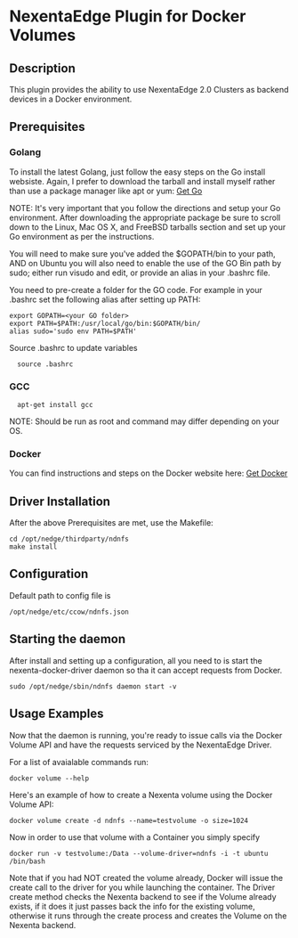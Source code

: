 NexentaEdge Plugin for Docker Volumes
======================================


## Description
This plugin provides the ability to use NexentaEdge 2.0 Clusters as backend
devices in a Docker environment.

## Prerequisites
### Golang
To install the latest Golang, just follow the easy steps on the Go install
websiste.  Again, I prefer to download the tarball and install myself rather
than use a package manager like apt or yum:
[Get Go](https://golang.org/doc/install)

NOTE:
It's very important that you follow the directions and setup your Go
environment.  After downloading the appropriate package be sure to scroll down
to the Linux, Mac OS X, and FreeBSD tarballs section and set up your Go
environment as per the instructions.

You will need to make sure you've added the $GOPATH/bin to your path,
AND on Ubuntu you will also need to enable the use of the GO Bin path by sudo;
either run visudo and edit, or provide an alias in your .bashrc file.

You need to pre-create a folder for the GO code.
For example in your .bashrc set the following alias after setting up PATH:
  ```
  export GOPATH=<your GO folder>
  export PATH=$PATH:/usr/local/go/bin:$GOPATH/bin/
  alias sudo='sudo env PATH=$PATH'
  ```
Source .bashrc to update variables
```
  source .bashrc
```


### GCC
```
  apt-get install gcc
```
NOTE:
Should be run as root and command may differ depending on your OS. 

### Docker
You can find instructions and steps on the Docker website here:
[Get Docker](https://docs.docker.com/engine/)

## Driver Installation
After the above Prerequisites are met, use the Makefile:
  ```
  cd /opt/nedge/thirdparty/ndnfs
  make install
  ```

## Configuration
Default path to config file is
  ```
  /opt/nedge/etc/ccow/ndnfs.json
  ```

## Starting the daemon
After install and setting up a configuration, all you need to is start the
nexenta-docker-driver daemon so tha it can accept requests from Docker.

  ```
  sudo /opt/nedge/sbin/ndnfs daemon start -v
  ```

## Usage Examples
Now that the daemon is running, you're ready to issue calls via the Docker
Volume API and have the requests serviced by the NexentaEdge Driver.

For a list of avaialable commands run:
  ```
  docker volume --help
  ```

Here's an example of how to create a Nexenta volume using the Docker Volume
API:
  ```
  docker volume create -d ndnfs --name=testvolume -o size=1024
  ```

Now in order to use that volume with a Container you simply specify
  ```
  docker run -v testvolume:/Data --volume-driver=ndnfs -i -t ubuntu
  /bin/bash
  ```

Note that if you had NOT created the volume already, Docker will issue the
create call to the driver for you while launching the container.  The Driver
create method checks the Nexenta backend to see if the Volume already exists,
if it does it just passes back the info for the existing volume, otherwise it
runs through the create process and creates the Volume on the Nexenta
backend.

